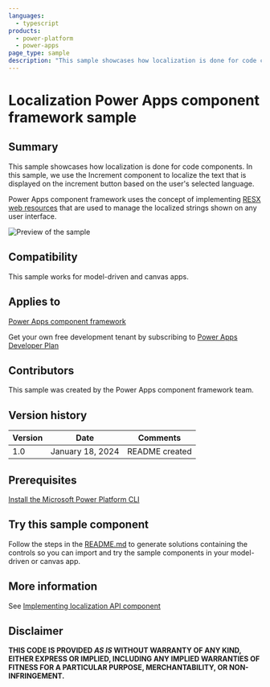 ```yaml
---
languages:
  - typescript
products:
  - power-platform
  - power-apps
page_type: sample
description: "This sample showcases how localization is done for code components. In this sample, we use the Increment component to localize the text that is displayed on the increment button based on the user's selected language."
---
```


# Localization Power Apps component framework sample

## Summary

This sample showcases how localization is done for code components. In this sample, we use the Increment component to localize the text that is displayed on the increment button based on the user's selected language.

Power Apps component framework uses the concept of implementing [RESX web resources](https://learn.microsoft.com/power-apps/developer/model-driven-apps/resx-web-resources) that are used to manage the localized strings shown on any user interface.

![Preview of the sample](https://learn.microsoft.com/power-apps/developer/component-framework/media/localization-api-control.png)

## Compatibility

This sample works for model-driven and canvas apps.

## Applies to

[Power Apps component framework](https://learn.microsoft.com/power-apps/developer/component-framework/overview)

Get your own free development tenant by subscribing to [Power Apps Developer Plan](https://learn.microsoft.com/power-platform/developer/plan)

## Contributors

This sample was created by the Power Apps component framework team.

## Version history

| Version | Date             | Comments       |
| ------- | ---------------- | -------------- |
| 1.0     | January 18, 2024 | README created |

## Prerequisites

[Install the Microsoft Power Platform CLI](https://learn.microsoft.com/power-platform/developer/cli/introduction)

## Try this sample component

Follow the steps in the [README.md](../README.md) to generate solutions containing the controls so you can import and try the sample components in your model-driven or canvas app.

## More information

See [Implementing localization API component](https://learn.microsoft.com/power-apps/developer/component-framework/sample-controls/localization-api-control)

## Disclaimer

**THIS CODE IS PROVIDED _AS IS_ WITHOUT WARRANTY OF ANY KIND, EITHER EXPRESS OR IMPLIED, INCLUDING ANY IMPLIED WARRANTIES OF FITNESS FOR A PARTICULAR PURPOSE, MERCHANTABILITY, OR NON-INFRINGEMENT.**
